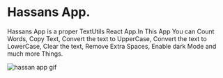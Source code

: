 # Hassans App.

Hassans App is a proper TextUtils React App.In This App You can Count Words, Copy Text, Convert the text to UpperCase, Convert the text to LowerCase, Clear the text, Remove Extra Spaces, Enable dark Mode and much more Things.

![hassan app gif](https://user-images.githubusercontent.com/81625175/189669994-83cb5bea-1570-4c04-9797-108ea9bf59c1.gif)



